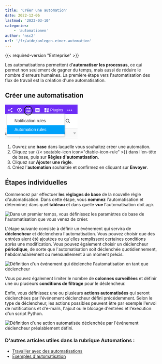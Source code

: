 ```yaml
---
title: 'Créer une automation'
date: 2022-12-06
lastmod: '2023-03-10'
categories:
    - 'automationen'
author: 'nsc2'
url: '/fr/aide/anlegen-einer-automation'
---
```


{{< required-version "Entreprise" >}}

Les automatisations permettent d'**automatiser les processus**, ce qui permet non seulement de gagner du temps, mais aussi de réduire le nombre d'erreurs humaines. La première étape vers l'automatisation des flux de travail est la création d'une automatisation.

## Créer une automatisation

![Créer des automatisations](images/how-to-use-automations-for-locking-rows-3.png)

1. Ouvrez une **base** dans laquelle vous souhaitez créer une automation.
2. Cliquez sur {{< seatable-icon icon="dtable-icon-rule" >}} dans l'en-tête de base, puis sur **Règles d'automatisation**.
3. Cliquez sur **Ajouter une règle**.
4. Créez l'**automation** souhaitée et confirmez en cliquant sur **Envoyer**.

## Étapes individuelles

Commencez par effectuer **les réglages de base** de la nouvelle règle d'automatisation. Dans cette étape, vous **nommez** l'automatisation et déterminez dans quel **tableau** et dans quelle **vue** l'automatisation doit agir.

![Dans un premier temps, vous définissez les paramètres de base de l'automatisation que vous venez de créer.](https://seatable.io/wp-content/uploads/2022/12/steps-to-create-an-automation-1-1.png)

L'étape suivante consiste à définir un événement qui servira de **déclencheur** et déclenchera l'automatisation. Vous pouvez choisir que des entrées aient été ajoutées ou qu'elles remplissent certaines conditions après une modification. Vous pouvez également choisir un déclencheur **périodique**, de sorte que l'automatisation soit déclenchée quotidiennement, hebdomadairement ou mensuellement à un moment précis.

![Définition d'un événement qui déclenche l'automatisation en tant que déclencheur](https://seatable.io/wp-content/uploads/2022/12/steps-to-create-an-automation-2-1.png)

Vous pouvez également limiter le nombre de **colonnes surveillées** et définir une ou plusieurs **conditions de filtrage** pour le déclencheur.

Enfin, vous définissez une ou plusieurs **actions automatisées** qui seront déclenchées par l'événement déclencheur défini précédemment. Selon le type de déclencheur, les actions possibles peuvent être par exemple l'envoi de notifications et d'e-mails, l'ajout ou le blocage d'entrées et l'exécution d'un script Python.

![Définition d'une action automatisée déclenchée par l'événement déclencheur préalablement défini.](https://seatable.io/wp-content/uploads/2022/12/steps-to-create-an-automation-3.png)

### D'autres articles utiles dans la rubrique Automations :

- [Travailler avec des automatisations](https://seatable.io/fr/docs-category/automationen/)
- [Exemples d'automatisation](https://seatable.io/fr/docs-category/beispiel-automationen/)
